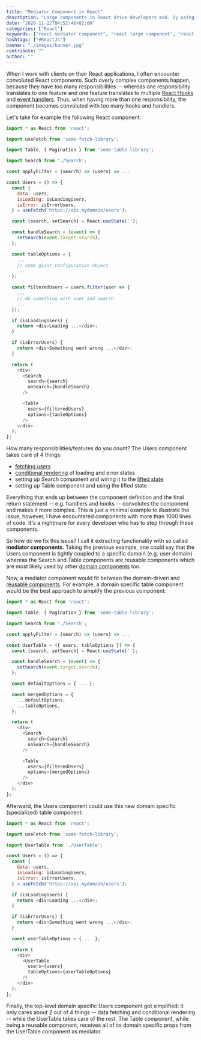 ```yaml
---
title: "Mediator Component in React"
description: "Large components in React drive developers mad. By using so called mediator components in React, you can simplify complex React component"
date: "2020-11-22T04:52:46+02:00"
categories: ["React"]
keywords: ["react mediator component", "react large component", "react complex component"]
hashtags: ["#ReactJs"]
banner: "./images/banner.jpg"
contribute: ""
author: ""
---
```


<Sponsorship />

When I work with clients on their React applications, I often encounter convoluted React components. Such overly complex components happen, because they have too many responsibilities -- whereas one responsibility translates to one feature and one feature translates to multiple [React Hooks](/react-hooks) and [event handlers](/react-event-handler). Thus, when having more than one responsibility, the component becomes convoluted with too many hooks and handlers.

Let's take for example the following React component:

```javascript
import * as React from 'react';

import useFetch from 'some-fetch-library';

import Table, { Pagination } from 'some-table-library';

import Search from './Search';

const applyFilter = (search) => (users) => ...

const Users = () => {
  const {
    data: users,
    isLoading: isLoadingUsers,
    isError: isErrorUsers,
  } = useFetch('https://api.mydomain/users');

  const [search, setSearch] = React.useState('');

  const handleSearch = (event) => {
    setSearch(event.target.search);
  };

  const tableOptions = {
    ...
    // some giant configuration object
    ...
  };

  const filteredUsers = users.filter(user => {
    ...
    // do something with user and search
    ...
  });

  if (isLoadingUsers) {
    return <div>Loading ...</div>;
  }

  if (isErrorUsers) {
    return <div>Something went wrong ...</div>;
  }

  return (
    <div>
      <Search
        search={search}
        onSearch={handleSearch}
      />

      <Table
        users={filteredUsers}
        options={tableOptions}
      />
    </div>
  );
};
```

How many responsibilities/features do you count? The Users component takes care of 4 things:

* [fetching users](/react-hooks-fetch-data)
* [conditional rendering](/conditional-rendering-react) of loading and error states
* setting up Search component and wiring it to the [lifted state](/react-lift-state)
* setting up Table component and using the lifted state

Everything that ends up between the component definition and the final return statement -- e.g. handlers and hooks -- convolutes the component and makes it more complex. This is just a minimal example to illustrate the issue, however, I have encountered components with more than 1000 lines of code. It's a nightmare for every developer who has to step through these components.

So how do we fix this issue? I call it extracting functionality with so called **mediator components**. Taking the previous example, one could say that the Users component is tightly coupled to a specific domain (e.g. user domain) whereas the Search and Table components are reusable components which are most likely used by other [domain components](/react-folder-structure) too.

Now, a mediator component would fit between the domain-driven and [reusable components](/react-reusable-components). For example, a domain specific table component would be the best approach to simplify the previous component:

```javascript
import * as React from 'react';

import Table, { Pagination } from 'some-table-library';

import Search from './Search';

const applyFilter = (search) => (users) => ...

const UserTable = ({ users, tableOptions }) => {
  const [search, setSearch] = React.useState('');

  const handleSearch = (event) => {
    setSearch(event.target.search);
  };

  const defaultOptions = { ... };

  const mergedOptions = {
    ...defaultOptions,
    ...tableOptions,
  };

  return (
    <div>
      <Search
        search={search}
        onSearch={handleSearch}
      />

      <Table
        users={filteredUsers}
        options={mergedOptions}
      />
    </div>
  );
};
```

Afterward, the Users component could use this new domain specific (specialized) table component:

```javascript
import * as React from 'react';

import useFetch from 'some-fetch-library';

import UserTable from './UserTable';

const Users = () => {
  const {
    data: users,
    isLoading: isLoadingUsers,
    isError: isErrorUsers,
  } = useFetch('https://api.mydomain/users');

  if (isLoadingUsers) {
    return <div>Loading ...</div>;
  }

  if (isErrorUsers) {
    return <div>Something went wrong ...</div>;
  }

  const userTableOptions = { ... };

  return (
    <div>
      <UserTable
        users={users}
        tableOptions={userTableOptions}
      />
    </div>
  );
};
```

Finally, the top-level domain specific Users component got simplified: it only cares about 2 out of 4 things -- data fetching and conditional rendering -- while the UserTable takes care of the rest. The Table component, while being a reusable component, receives all of its domain specific props from the UserTable component as mediator.